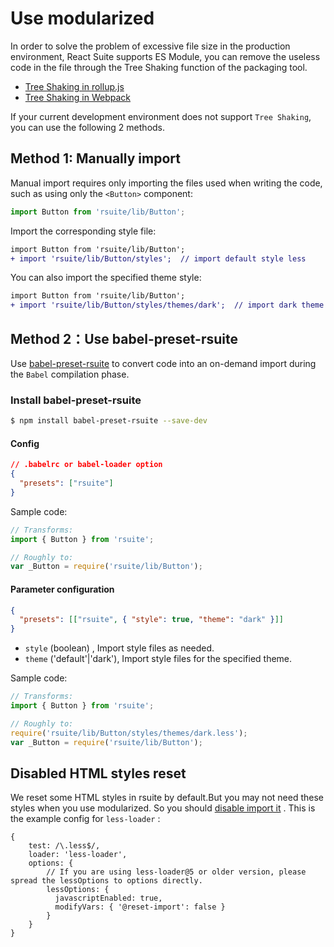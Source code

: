 # Use modularized

In order to solve the problem of excessive file size in the production environment, React Suite supports ES Module, you can remove the useless code in the file through the Tree Shaking function of the packaging tool.

- [Tree Shaking in rollup.js](https://rollupjs.org/guide/en/#tree-shaking)
- [Tree Shaking in Webpack](https://webpack.js.org/guides/tree-shaking/)

If your current development environment does not support `Tree Shaking`, you can use the following 2 methods.

## Method 1: Manually import

Manual import requires only importing the files used when writing the code, such as using only the `<Button>` component:

```js
import Button from 'rsuite/lib/Button';
```

Import the corresponding style file:

```diff
import Button from 'rsuite/lib/Button';
+ import 'rsuite/lib/Button/styles';  // import default style less
```

You can also import the specified theme style:

```diff
import Button from 'rsuite/lib/Button';
+ import 'rsuite/lib/Button/styles/themes/dark';  // import dark theme less
```

## Method 2：Use babel-preset-rsuite

Use [babel-preset-rsuite](https://github.com/rsuite/babel-preset-rsuite) to convert code into an on-demand import during the `Babel` compilation phase.

### Install babel-preset-rsuite

```bash
$ npm install babel-preset-rsuite --save-dev
```

#### Config

```json
// .babelrc or babel-loader option
{
  "presets": ["rsuite"]
}
```

Sample code:

```js
// Transforms:
import { Button } from 'rsuite';

// Roughly to:
var _Button = require('rsuite/lib/Button');
```

#### Parameter configuration

```json
{
  "presets": [["rsuite", { "style": true, "theme": "dark" }]]
}
```

- `style` (boolean) , Import style files as needed.
- `theme` ('default'|'dark'), Import style files for the specified theme.

Sample code:

```js
// Transforms:
import { Button } from 'rsuite';

// Roughly to:
require('rsuite/lib/Button/styles/themes/dark.less');
var _Button = require('rsuite/lib/Button');
```

## Disabled HTML styles reset

We reset some HTML styles in rsuite by default.But you may not need these styles when you use modularized. So you should [disable import it][config-reset-import] . This is the example config for `less-loader` :

```
{
    test: /\.less$/,
    loader: 'less-loader',
    options: {
        // If you are using less-loader@5 or older version, please spread the lessOptions to options directly.
        lessOptions: {
          javascriptEnabled: true,
          modifyVars: { '@reset-import': false }
        }
    }
}
```

[config-reset-import]: /en/guide/themes#Disable%20styles%20reset
